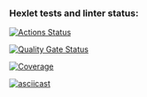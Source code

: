 ### Hexlet tests and linter status:
[![Actions Status](https://github.com/chustovalena/python-project-50/actions/workflows/hexlet-check.yml/badge.svg)](https://github.com/chustovalena/python-project-50/actions)

[![Quality Gate Status](https://sonarcloud.io/api/project_badges/measure?project=chustovalena_python-project-50&metric=alert_status)](https://sonarcloud.io/summary/new_code?id=chustovalena_python-project-50)

[![Coverage](https://sonarcloud.io/api/project_badges/measure?project=chustovalena_python-project-50&metric=coverage)](https://sonarcloud.io/summary/overall?id=chustovalena_python-project-50)

[![asciicast](https://asciinema.org/a/8P2NjmvIQBcy2zL9OluVX0G2v.svg)](https://asciinema.org/a/8P2NjmvIQBcy2zL9OluVX0G2v)